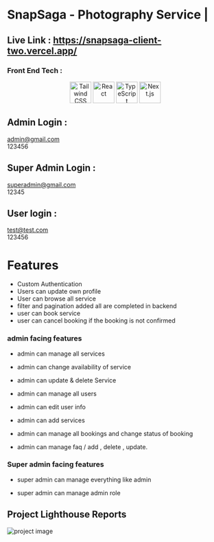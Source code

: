 # SnapSaga - Photography Service |

## Live Link : https://snapsaga-client-two.vercel.app/

### Front End Tech :

<div align="center">
	<img width="50" src="https://user-images.githubusercontent.com/25181517/202896760-337261ed-ee92-4979-84c4-d4b829c7355d.png" alt="Tailwind CSS" title="Tailwind CSS"/>
	<img width="50" src="https://user-images.githubusercontent.com/25181517/183897015-94a058a6-b86e-4e42-a37f-bf92061753e5.png" alt="React" title="React"/>
	<img width="50" src="https://user-images.githubusercontent.com/25181517/183890598-19a0ac2d-e88a-4005-a8df-1ee36782fde1.png" alt="TypeScript" title="TypeScript"/>
	<img width="50" src="https://github.com/marwin1991/profile-technology-icons/assets/136815194/5f8c622c-c217-4649-b0a9-7e0ee24bd704" alt="Next.js" title="Next.js"/>
</div>

## Admin Login :

admin@gmail.com <br>
123456

## Super Admin Login :

superadmin@gmail.com <br>
12345

## User login :

test@test.com <br>
123456

# Features

- Custom Authentication
- Users can update own profile
- User can browse all service
- filter and pagination added all are completed in backend
- user can book service
- user can cancel booking if the booking is not confirmed

### admin facing features

- admin can manage all services
- admin can change availability of service
- admin can update & delete Service
- admin can manage all users
- admin can edit user info
- admin can add services

- admin can manage all bookings and change status of booking

- admin can manage faq / add , delete , update.

### Super admin facing features

- super admin can manage everything like admin

- super admin can manage admin role

## Project Lighthouse Reports

![project image](https://i.ibb.co/YtQ7GBt/Screenshot-2.png)

